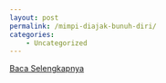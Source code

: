 ```yaml
---
layout: post
permalink: /mimpi-diajak-bunuh-diri/
categories:
    - Uncategorized
---
```


[Baca Selengkapnya](/09)